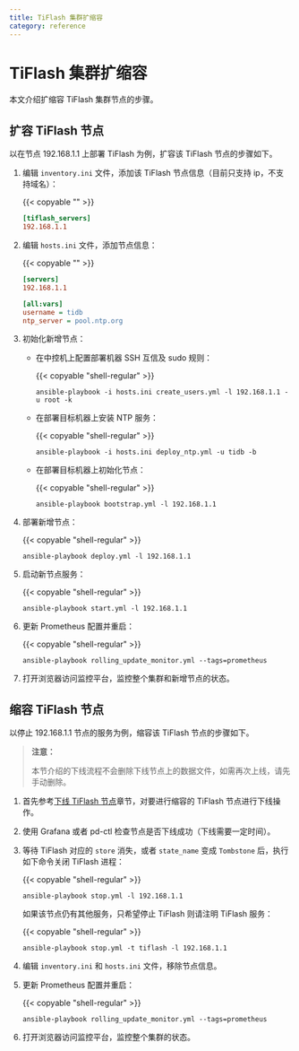 ```yaml
---
title: TiFlash 集群扩缩容
category: reference
---
```


# TiFlash 集群扩缩容

本文介绍扩缩容 TiFlash 集群节点的步骤。

## 扩容 TiFlash 节点

以在节点 192.168.1.1 上部署 TiFlash 为例，扩容该 TiFlash 节点的步骤如下。

1. 编辑 `inventory.ini` 文件，添加该 TiFlash 节点信息（目前只支持 ip，不支持域名）：

    {{< copyable "" >}}

    ```ini
    [tiflash_servers]
    192.168.1.1
    ```

2. 编辑 `hosts.ini` 文件，添加节点信息：

    {{< copyable "" >}}

    ```ini
    [servers]
    192.168.1.1

    [all:vars]
    username = tidb
    ntp_server = pool.ntp.org
    ```

3. 初始化新增节点：

    - 在中控机上配置部署机器 SSH 互信及 sudo 规则：

        {{< copyable "shell-regular" >}}

        ```shell
        ansible-playbook -i hosts.ini create_users.yml -l 192.168.1.1 -u root -k
        ```

    - 在部署目标机器上安装 NTP 服务：

        {{< copyable "shell-regular" >}}

        ```shell
        ansible-playbook -i hosts.ini deploy_ntp.yml -u tidb -b
        ```

    - 在部署目标机器上初始化节点：

        {{< copyable "shell-regular" >}}

        ```shell
        ansible-playbook bootstrap.yml -l 192.168.1.1
        ```

4. 部署新增节点：

    {{< copyable "shell-regular" >}}

    ```shell
    ansible-playbook deploy.yml -l 192.168.1.1
    ```

5. 启动新节点服务：

    {{< copyable "shell-regular" >}}

    ```shell
    ansible-playbook start.yml -l 192.168.1.1
    ```

6. 更新 Prometheus 配置并重启：

    {{< copyable "shell-regular" >}}

    ```shell
    ansible-playbook rolling_update_monitor.yml --tags=prometheus
    ```

7. 打开浏览器访问监控平台，监控整个集群和新增节点的状态。

## 缩容 TiFlash 节点

以停止 192.168.1.1 节点的服务为例，缩容该 TiFlash 节点的步骤如下。

> **注意：**
>
> 本节介绍的下线流程不会删除下线节点上的数据文件，如需再次上线，请先手动删除。

1. 首先参考[下线 TiFlash 节点](/tiflash/maintain-tiflash.md#下线-tiflash-节点)章节，对要进行缩容的 TiFlash 节点进行下线操作。

2. 使用 Grafana 或者 pd-ctl 检查节点是否下线成功（下线需要一定时间）。

3. 等待 TiFlash 对应的 `store` 消失，或者 `state_name` 变成 `Tombstone` 后，执行如下命令关闭 TiFlash 进程：

    {{< copyable "shell-regular" >}}

    ```shell
    ansible-playbook stop.yml -l 192.168.1.1
    ```

    如果该节点仍有其他服务，只希望停止 TiFlash 则请注明 TiFlash 服务：

    {{< copyable "shell-regular" >}}

    ```shell
    ansible-playbook stop.yml -t tiflash -l 192.168.1.1
    ```

4. 编辑 `inventory.ini` 和 `hosts.ini` 文件，移除节点信息。

5. 更新 Prometheus 配置并重启：

    {{< copyable "shell-regular" >}}

    ```shell
    ansible-playbook rolling_update_monitor.yml --tags=prometheus
    ```

6. 打开浏览器访问监控平台，监控整个集群的状态。
